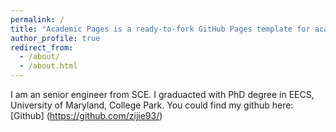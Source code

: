 ```yaml
---
permalink: /
title: "Academic Pages is a ready-to-fork GitHub Pages template for academic personal websites"
author_profile: true
redirect_from: 
  - /about/
  - /about.html
---
```


I am an senior engineer from SCE. I graduacted with PhD degree in EECS, University of Maryland, College Park.
You could find my github here:[Github] (https://github.com/zijie93/)
